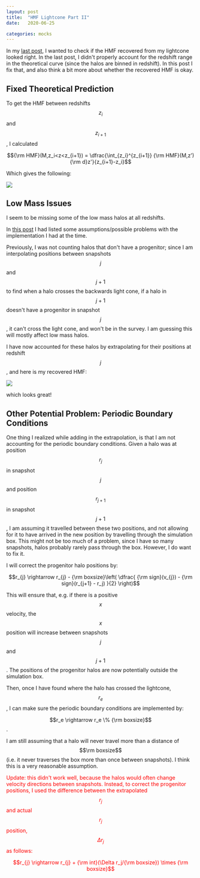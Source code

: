 ```yaml
---
layout: post
title:  "HMF Lightcone Part II"
date:   2020-06-25

categories: mocks
---
```


In my <a href="https://ndrakos.github.io/blog/mocks/HMF_Lightcone/">last post</a>, I wanted to check if the HMF recovered from my lightcone looked right. In the last post, I didn't properly account for the redshift range in the theoretical curve (since the halos are binned in redshift). In this post I fix that, and also think a bit more about whether the recovered HMF is okay.


## Fixed Theoretical Prediction

To get the HMF between redshifts $$z_{i}$$ and $$z_{i+1}$$, I calculated

$${\rm HMF}(M,z_i<z<z_{i+1}) = \dfrac{\int_{z_i}^{z_{i+1}} {\rm HMF}(M,z'){\rm d}z'}{z_{i+1}-z_i}$$

Which gives the following:

<img src="{{ site.baseurl }}/assets/plots/20200625_HMF_lightcone.png">



## Low Mass Issues

I seem to be missing some of the low mass halos at all redshifts.

In <a href="https://ndrakos.github.io/blog/mocks/Light_Cone_Tests/">this post</a> I had listed some assumptions/possible problems with the implementation I had at the time.

Previously, I was not counting halos that don't have a progenitor; since I am interpolating positions between snapshots $$j$$ and $$j+1$$ to find when a halo crosses the backwards light cone, if a halo in $$j+1$$ doesn't have a progenitor in snapshot $$j$$, it can't cross the light cone, and won't be in the survey. I am guessing this will mostly affect low mass halos.

I have now accounted for these halos by extrapolating for their positions at redshift $$j$$, and here is my recovered HMF:

<img src="{{ site.baseurl }}/assets/plots/20200625_HMF_lightcone_2.png">

which looks great!

## Other Potential Problem: Periodic Boundary Conditions


One thing I realized while adding in the extrapolation, is that I am not accounting for the periodic boundary conditions. Given a halo was at position $$r_j$$ in snapshot $$j$$ and position $$r_{j+1}$$ in snapshot $$j+1$$, I am assuming it travelled between these two positions, and not allowing for it to have arrived in the new position by travelling through the simulation box. This might not be too much of a problem, since I have so many snapshots, halos probably rarely pass through the box. However, I do want to fix it.

I will correct the progenitor halo positions by:

$$r_{j} \rightarrow r_{j} - {\rm boxsize}\left( \dfrac{ {\rm sign}(v_{j}) - {\rm sign}(r_{j+1} - r_j) }{2} \right)$$

This will ensure that, e.g. if there is a positive $$x$$ velocity, the $$x$$ position will increase between snapshots $$j$$ and $$j+1$$. The positions of the progenitor halos are now potentially outside the simulation box.

Then, once I have found where the halo has crossed the lightcone, $$r_e$$, I can make sure the periodic boundary conditions are implemented by:

$$r_e \rightarrow r_e \% {\rm boxsize}$$.

I am still assuming that a halo will never travel more than a distance of $$\rm boxsize$$ (i.e. it never traverses the box more than once between snapshots). I think this is a very reasonable assumption.


<span style="color:red"> Update: this didn't work well, because the halos would often change velocity directions between snapshots. Instead, to correct the progenitor positions, I used the difference between the extrapolated $$r_j$$ and actual $$r_j$$ position, $$\Delta r_j$$ as follows:</span>

<span style="color:red">$$r_{j} \rightarrow r_{j}  + {\rm int}(\Delta r_j/{\rm boxsize}) \times {\rm boxsize}$$</span>
